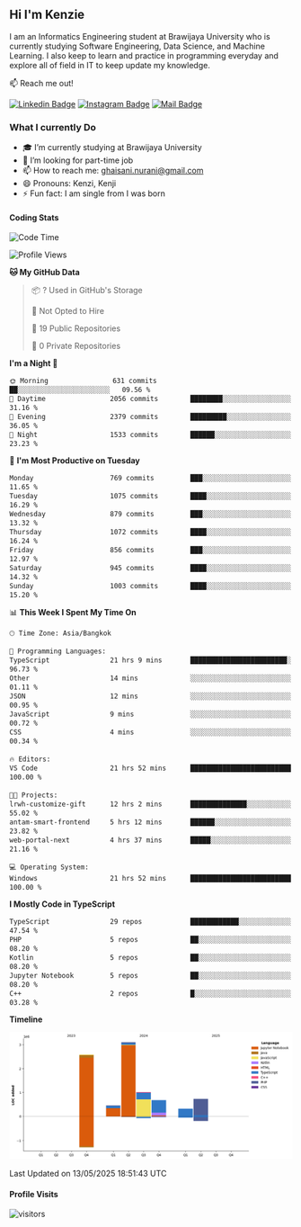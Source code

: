## Hi I'm Kenzie


I am an Informatics Engineering student at Brawijaya University who is currently studying Software Engineering, Data Science, and Machine Learning. I also keep to learn and practice in programming everyday and explore all of field in IT to keep update my knowledge.

:mailbox: Reach me out!

[![Linkedin Badge](https://img.shields.io/badge/-Kenzie_Taqiyassar-0e76a8?style=flat&labelColor=0e76a8&logo=linkedin&logoColor=white)](https://www.linkedin.com/in/kenzie-taqiyassar-37458b1aa/) 
[![Instagram Badge](https://img.shields.io/badge/-@__kenziehh_-e84393?style=flat&labelColor=e84393&logo=instagram&logoColor=white)](https://www.instagram.com/_kenziehh/) 
[![Mail Badge](https://img.shields.io/badge/-ghaisani.nurani-c0392b?style=flat&labelColor=c0392b&logo=gmail&logoColor=white)](mailto:ghaisani.nurani@gmail.com)

### What I currently Do

- 🎓 I’m currently studying at Brawijaya University
- 💼 I’m looking for part-time job
- 📫 How to reach me: ghaisani.nurani@gmail.com
- 😄 Pronouns: Kenzi, Kenji
- ⚡ Fun fact: I am single from I was born

#### Coding Stats
<!--START_SECTION:waka-->
![Code Time](http://img.shields.io/badge/Code%20Time-1%2C277%20hrs%206%20mins-blue)

![Profile Views](http://img.shields.io/badge/Profile%20Views-0-blue)

**🐱 My GitHub Data** 

> 📦 ? Used in GitHub's Storage 
 > 
> 🚫 Not Opted to Hire
 > 
> 📜 19 Public Repositories 
 > 
> 🔑 0 Private Repositories 
 > 
**I'm a Night 🦉** 

```text
🌞 Morning                631 commits         ██░░░░░░░░░░░░░░░░░░░░░░░   09.56 % 
🌆 Daytime                2056 commits        ████████░░░░░░░░░░░░░░░░░   31.16 % 
🌃 Evening                2379 commits        █████████░░░░░░░░░░░░░░░░   36.05 % 
🌙 Night                  1533 commits        ██████░░░░░░░░░░░░░░░░░░░   23.23 % 
```
📅 **I'm Most Productive on Tuesday** 

```text
Monday                   769 commits         ███░░░░░░░░░░░░░░░░░░░░░░   11.65 % 
Tuesday                  1075 commits        ████░░░░░░░░░░░░░░░░░░░░░   16.29 % 
Wednesday                879 commits         ███░░░░░░░░░░░░░░░░░░░░░░   13.32 % 
Thursday                 1072 commits        ████░░░░░░░░░░░░░░░░░░░░░   16.24 % 
Friday                   856 commits         ███░░░░░░░░░░░░░░░░░░░░░░   12.97 % 
Saturday                 945 commits         ████░░░░░░░░░░░░░░░░░░░░░   14.32 % 
Sunday                   1003 commits        ████░░░░░░░░░░░░░░░░░░░░░   15.20 % 
```


📊 **This Week I Spent My Time On** 

```text
🕑︎ Time Zone: Asia/Bangkok

💬 Programming Languages: 
TypeScript               21 hrs 9 mins       ████████████████████████░   96.73 % 
Other                    14 mins             ░░░░░░░░░░░░░░░░░░░░░░░░░   01.11 % 
JSON                     12 mins             ░░░░░░░░░░░░░░░░░░░░░░░░░   00.95 % 
JavaScript               9 mins              ░░░░░░░░░░░░░░░░░░░░░░░░░   00.72 % 
CSS                      4 mins              ░░░░░░░░░░░░░░░░░░░░░░░░░   00.34 % 

🔥 Editors: 
VS Code                  21 hrs 52 mins      █████████████████████████   100.00 % 

🐱‍💻 Projects: 
lrwh-customize-gift      12 hrs 2 mins       ██████████████░░░░░░░░░░░   55.02 % 
antam-smart-frontend     5 hrs 12 mins       ██████░░░░░░░░░░░░░░░░░░░   23.82 % 
web-portal-next          4 hrs 37 mins       █████░░░░░░░░░░░░░░░░░░░░   21.16 % 

💻 Operating System: 
Windows                  21 hrs 52 mins      █████████████████████████   100.00 % 
```

**I Mostly Code in TypeScript** 

```text
TypeScript               29 repos            ████████████░░░░░░░░░░░░░   47.54 % 
PHP                      5 repos             ██░░░░░░░░░░░░░░░░░░░░░░░   08.20 % 
Kotlin                   5 repos             ██░░░░░░░░░░░░░░░░░░░░░░░   08.20 % 
Jupyter Notebook         5 repos             ██░░░░░░░░░░░░░░░░░░░░░░░   08.20 % 
C++                      2 repos             █░░░░░░░░░░░░░░░░░░░░░░░░   03.28 % 
```



**Timeline**

![Lines of Code chart](https://raw.githubusercontent.com/kenziehh/kenziehh/master/assets/bar_graph.png)


 Last Updated on 13/05/2025 18:51:43 UTC
<!--END_SECTION:waka-->


#### Profile Visits

![visitors](https://visitor-badge.glitch.me/badge?page_id=kenziehh.kenziehh)





